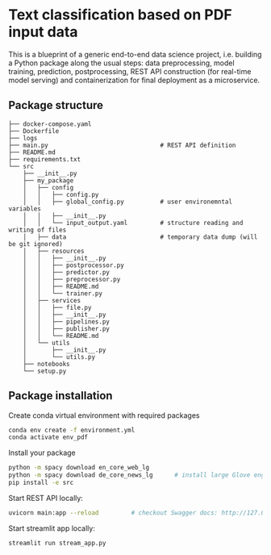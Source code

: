 # Text classification based on PDF input data

This is a blueprint of a generic end-to-end data science project, i.e. building a Python package along the usual steps: data preprocessing, model training, prediction, postprocessing, REST API construction (for real-time model serving) and containerization for final deployment as a microservice.

## Package structure

```
├── docker-compose.yaml
├── Dockerfile
├── logs
├── main.py                               # REST API definition 
├── README.md
├── requirements.txt
└── src
    ├── __init__.py
    ├── my_package
    │   ├── config
    │   │   ├── config.py
    │   │   ├── global_config.py          # user environemntal variables
    │   │   ├── __init__.py
    │   │   └── input_output.yaml         # structure reading and writing of files
    │   ├── data                          # temporary data dump (will be git ignored)
    │   ├── resources
    │   │   ├── __init__.py
    │   │   ├── postprocessor.py
    │   │   ├── predictor.py
    │   │   ├── preprocessor.py
    │   │   ├── README.md
    │   │   └── trainer.py
    │   ├── services
    │   │   ├── file.py
    │   │   ├── __init__.py
    │   │   ├── pipelines.py
    │   │   ├── publisher.py
    │   │   └── README.md
    │   └── utils
    │       ├── __init__.py
    │       └── utils.py
    ├── notebooks
    └── setup.py
```


## Package installation

Create conda virtual environment with required packages 
```bash
conda env create -f environment.yml 
conda activate env_pdf
```

Install your package
```bash
python -m spacy download en_core_web_lg
python -m spacy download de_core_news_lg      # install large Glove engl. word embeddings
pip install -e src
``` 

Start REST API locally:
```bash
uvicorn main:app --reload         # checkout Swagger docs: http://127.0.0.1:5000/docs 
``` 

Start streamlit app locally:
```bash
streamlit run stream_app.py     
``` 
